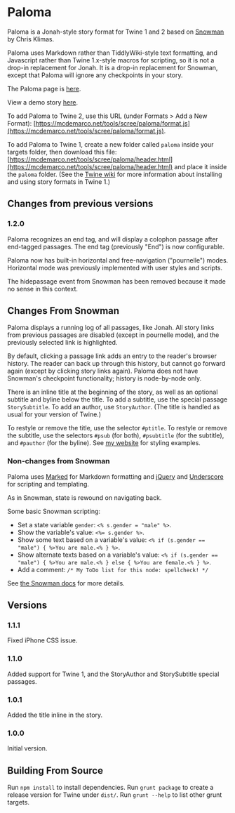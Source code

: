 # Paloma

Paloma is a Jonah-style story format for Twine 1 and 2 based on [Snowman](https://bitbucket.org/klembot/snowman-2/) by Chris Klimas.

Paloma uses Markdown rather than TiddlyWiki-style text formatting, and Javascript rather than Twine 1.x-style macros for scripting, so it is not a drop-in replacement for Jonah.  It is a drop-in replacement for Snowman, except that Paloma will ignore any checkpoints in your story.

The Paloma page is [here](http://mcdemarco.net/tools/scree/paloma/).

View a demo story [here](http://mcdemarco.net/tools/scree/test-paloma.html).

To add Paloma to Twine 2, use this URL (under Formats > Add a New Format): [https://mcdemarco.net/tools/scree/paloma/format.js](https://mcdemarco.net/tools/scree/paloma/format.js).

To add Paloma to Twine 1, create a new folder called `paloma` inside your targets folder, then download this file: [https://mcdemarco.net/tools/scree/paloma/header.html](https://mcdemarco.net/tools/scree/paloma/header.html) and place it inside the `paloma` folder.   (See the [Twine wiki](http://twinery.org/wiki/twine1:story_format#adding_formats) for more information about installing and using story formats in Twine 1.)

## Changes from previous versions

### 1.2.0

Paloma recognizes an end tag, and will display a colophon passage after end-tagged passages.  The end tag (previously "End") is now configurable.

Paloma now has built-in horizontal and free-navigation ("pournelle") modes.  Horizontal mode was previously implemented with user styles and scripts.

The hidepassage event from Snowman has been removed because it made no sense in this context.

## Changes From Snowman

Paloma displays a running log of all passages, like Jonah.  All story links from previous passages are disabled (except in pournelle mode), and the previously selected link is highlighted.

By default, clicking a passage link adds an entry to the reader's browser history.  The reader can back up through this history, but cannot go forward again (except by clicking story links again).  Paloma does not have Snowman's checkpoint functionality; history is node-by-node only.

There is an inline title at the beginning of the story, as well as an optional subtitle and byline below the title.  To add a subtitle, use the special passage `StorySubtitle`.  To add an author, use `StoryAuthor`.  (The title is handled as usual for your version of Twine.)

To restyle or remove the title, use the selector `#ptitle`.    To restyle or remove the subtitle, use the selectors `#psub` (for both), `#psubtitle` (for the subtitle), and `#pauthor` (for the byline).  See [my website](http://mcdemarco.net/tools/scree/paloma/) for styling examples.


### Non-changes from Snowman

Paloma uses [Marked](https://github.com/chjj/marked/) for Markdown formatting and [jQuery](http://jquery.com) and [Underscore](http://underscorejs.org/) for scripting and templating.

As in Snowman, state is rewound on navigating back.

Some basic Snowman scripting:

* Set a state variable `gender`:  `<% s.gender = "male" %>`.
* Show the variable's value:  `<%= s.gender %>`.
* Show some text based on a variable's value:  `<% if (s.gender == "male") { %>You are male.<% } %>`.
* Show alternate texts based on a variable's value:  `<% if (s.gender == "male") { %>You are male.<% } else { %>You are female.<% } %>`.
* Add a comment: `/* My ToDo list for this node: spellcheck! */`

See [the Snowman docs](https://bitbucket.org/klembot/snowman-2/) for more details.

## Versions

### 1.1.1

Fixed iPhone CSS issue.

### 1.1.0

Added support for Twine 1, and the StoryAuthor and StorySubtitle special passages.

### 1.0.1

Added the title inline in the story.

### 1.0.0

Initial version.

## Building From Source

Run `npm install` to install dependencies.  Run `grunt package` to create a release version for Twine under `dist/`.  Run `grunt --help` to list other grunt targets.

